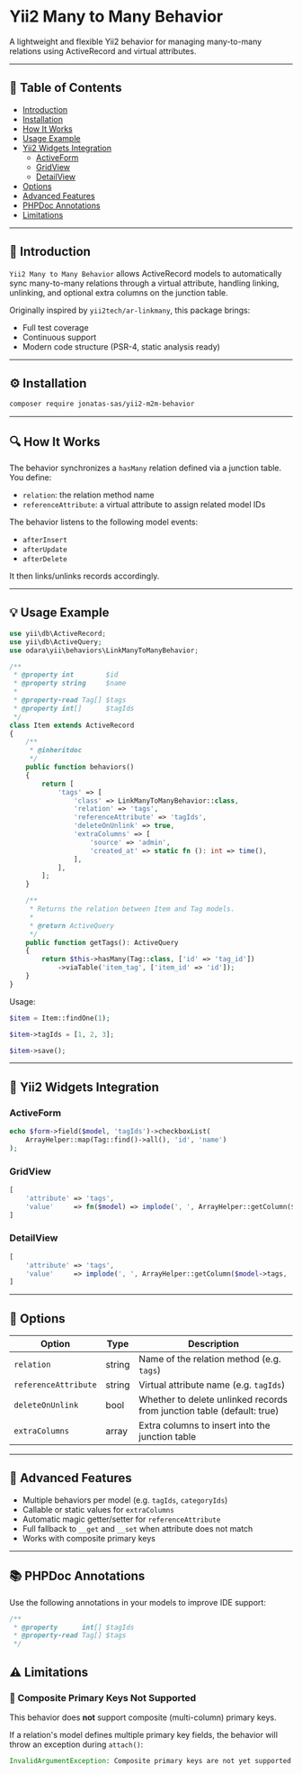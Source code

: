 # Yii2 Many to Many Behavior

A lightweight and flexible Yii2 behavior for managing many-to-many relations using ActiveRecord and virtual attributes.

---

## 📖 Table of Contents

- [Introduction](#introduction)
- [Installation](#installation)
- [How It Works](#how-it-works)
- [Usage Example](#usage-example)
- [Yii2 Widgets Integration](#yii2-widgets-integration)
  - [ActiveForm](#activeform)
  - [GridView](#gridview)
  - [DetailView](#detailview)
- [Options](#options)
- [Advanced Features](#advanced-features)
- [PHPDoc Annotations](#phpdoc-annotations)
- [Limitations](#limitations)

---

## 🧩 Introduction

`Yii2 Many to Many Behavior` allows ActiveRecord models to automatically sync many-to-many relations through a virtual attribute, handling linking, unlinking, and optional extra columns on the junction table.

Originally inspired by `yii2tech/ar-linkmany`, this package brings:

- Full test coverage
- Continuous support
- Modern code structure (PSR-4, static analysis ready)

---

## ⚙️ Installation

```bash
composer require jonatas-sas/yii2-m2m-behavior
```

---

## 🔍 How It Works

The behavior synchronizes a `hasMany` relation defined via a junction table. You define:

- `relation`: the relation method name
- `referenceAttribute`: a virtual attribute to assign related model IDs

The behavior listens to the following model events:

- `afterInsert`
- `afterUpdate`
- `afterDelete`

It then links/unlinks records accordingly.

---

## 💡 Usage Example

```php
use yii\db\ActiveRecord;
use yii\db\ActiveQuery;
use odara\yii\behaviors\LinkManyToManyBehavior;

/**
 * @property int        $id
 * @property string     $name
 *
 * @property-read Tag[] $tags
 * @property int[]      $tagIds
 */
class Item extends ActiveRecord
{
    /**
     * @inheritdoc
     */
    public function behaviors()
    {
        return [
            'tags' => [
                'class' => LinkManyToManyBehavior::class,
                'relation' => 'tags',
                'referenceAttribute' => 'tagIds',
                'deleteOnUnlink' => true,
                'extraColumns' => [
                    'source' => 'admin',
                    'created_at' => static fn (): int => time(),
                ],
            ],
        ];
    }

    /**
     * Returns the relation between Item and Tag models.
     *
     * @return ActiveQuery
     */
    public function getTags(): ActiveQuery
    {
        return $this->hasMany(Tag::class, ['id' => 'tag_id'])
            ->viaTable('item_tag', ['item_id' => 'id']);
    }
}
```

Usage:

```php
$item = Item::findOne(1);

$item->tagIds = [1, 2, 3];

$item->save();
```

---

## 🧩 Yii2 Widgets Integration

### ActiveForm

```php
echo $form->field($model, 'tagIds')->checkboxList(
    ArrayHelper::map(Tag::find()->all(), 'id', 'name')
);
```

### GridView

```php
[
    'attribute' => 'tags',
    'value'     => fn($model) => implode(', ', ArrayHelper::getColumn($model->tags, 'name')),
]
```

### DetailView

```php
[
    'attribute' => 'tags',
    'value'     => implode(', ', ArrayHelper::getColumn($model->tags, 'name')),
]
```

---

## 🔧 Options

| Option               | Type   | Description                                                            |
| -------------------- | ------ | ---------------------------------------------------------------------- |
| `relation`           | string | Name of the relation method (e.g. `tags`)                              |
| `referenceAttribute` | string | Virtual attribute name (e.g. `tagIds`)                                 |
| `deleteOnUnlink`     | bool   | Whether to delete unlinked records from junction table (default: true) |
| `extraColumns`       | array  | Extra columns to insert into the junction table                        |

---

## 🚀 Advanced Features

- Multiple behaviors per model (e.g. `tagIds`, `categoryIds`)
- Callable or static values for `extraColumns`
- Automatic magic getter/setter for `referenceAttribute`
- Full fallback to `__get` and `__set` when attribute does not match
- Works with composite primary keys

---

## 📚 PHPDoc Annotations

Use the following annotations in your models to improve IDE support:

```php
/**
 * @property      int[] $tagIds
 * @property-read Tag[] $tags
 */
```

## ⚠️ Limitations

### 🚫 Composite Primary Keys Not Supported

This behavior does **not** support composite (multi-column) primary keys.

If a relation's model defines multiple primary key fields, the behavior will throw an exception during `attach()`:

```php
InvalidArgumentException: Composite primary keys are not yet supported by LinkManyToManyBehavior.
```
